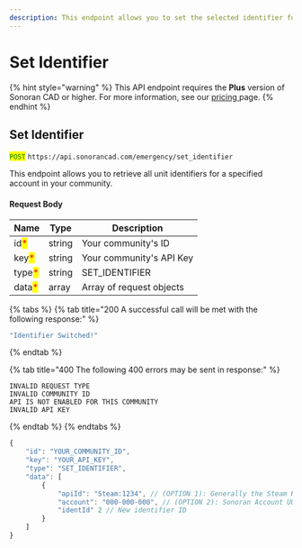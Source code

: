 ```yaml
---
description: This endpoint allows you to set the selected identifier for a unit.
---
```


# Set Identifier

{% hint style="warning" %}
This API endpoint requires the **Plus** version of Sonoran CAD or higher. For more information, see our [pricing ](../../../../../pricing/faq/)page.
{% endhint %}

## Set Identifier

<mark style="color:green;">`POST`</mark> `https://api.sonorancad.com/emergency/set_identifier`

This endpoint allows you to retrieve all unit identifiers for a specified account in your community.

#### Request Body

| Name                                   | Type   | Description              |
| -------------------------------------- | ------ | ------------------------ |
| id<mark style="color:red;">\*</mark>   | string | Your community's ID      |
| key<mark style="color:red;">\*</mark>  | string | Your community's API Key |
| type<mark style="color:red;">\*</mark> | string | SET\_IDENTIFIER          |
| data<mark style="color:red;">\*</mark> | array  | Array of request objects |

{% tabs %}
{% tab title="200 A successful call will be met with the following response:" %}
```javascript
"Identifier Switched!"
```
{% endtab %}

{% tab title="400 The following 400 errors may be sent in response:" %}
```http
INVALID REQUEST TYPE
INVALID COMMUNITY ID
API IS NOT ENABLED FOR THIS COMMUNITY
INVALID API KEY
```
{% endtab %}
{% endtabs %}

```javascript
{
    "id": "YOUR_COMMUNITY_ID",
    "key": "YOUR_API_KEY",
    "type": "SET_IDENTIFIER",
    "data": [
        {
            "apiId": "Steam:1234", // (OPTION 1): Generally the Steam HEX
            "account": "000-000-000", // (OPTION 2): Sonoran Account UUID
            "identId" 2 // New identifier ID
        }
    ]
}
```
